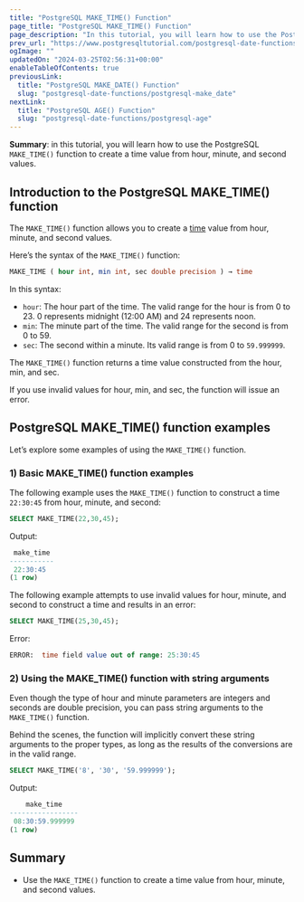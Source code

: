 ```yaml
---
title: "PostgreSQL MAKE_TIME() Function"
page_title: "PostgreSQL MAKE_TIME() Function"
page_description: "In this tutorial, you will learn how to use the PostgreSQL MAKE_TIME() function to create a time value from hour, minute, and second values."
prev_url: "https://www.postgresqltutorial.com/postgresql-date-functions/postgresql-make_time/"
ogImage: ""
updatedOn: "2024-03-25T02:56:31+00:00"
enableTableOfContents: true
previousLink: 
  title: "PostgreSQL MAKE_DATE() Function"
  slug: "postgresql-date-functions/postgresql-make_date"
nextLink: 
  title: "PostgreSQL AGE() Function"
  slug: "postgresql-date-functions/postgresql-age"
---
```





**Summary**: in this tutorial, you will learn how to use the PostgreSQL `MAKE_TIME()` function to create a time value from hour, minute, and second values.


## Introduction to the PostgreSQL MAKE\_TIME() function

The `MAKE_TIME()` function allows you to create a [time](../postgresql-tutorial/postgresql-time) value from hour, minute, and second values.

Here’s the syntax of the `MAKE_TIME()` function:


```sql
MAKE_TIME ( hour int, min int, sec double precision ) → time
```
In this syntax:

* `hour`: The hour part of the time. The valid range for the hour is from 0 to 23\. 0 represents midnight (12:00 AM) and 24 represents noon.
* `min`: The minute part of the time. The valid range for the second is from 0 to 59\.
* `sec`: The second within a minute. Its valid range is from 0 to `59.999999`.

The `MAKE_TIME()` function returns a time value constructed from the hour, min, and sec.

If you use invalid values for hour, min, and sec, the function will issue an error.


## PostgreSQL MAKE\_TIME() function examples

Let’s explore some examples of using the `MAKE_TIME()` function.


### 1\) Basic MAKE\_TIME() function examples

The following example uses the `MAKE_TIME()` function to construct a time `22:30:45` from hour, minute, and second:


```sql
SELECT MAKE_TIME(22,30,45);
```
Output:


```sql
 make_time
-----------
 22:30:45
(1 row)
```
The following example attempts to use invalid values for hour, minute, and second to construct a time and results in an error:


```sql
SELECT MAKE_TIME(25,30,45);
```
Error:


```sql
ERROR:  time field value out of range: 25:30:45
```

### 2\) Using the MAKE\_TIME() function with string arguments

Even though the type of hour and minute parameters are integers and seconds are double precision, you can pass string arguments to the `MAKE_TIME()` function.

Behind the scenes, the function will implicitly convert these string arguments to the proper types, as long as the results of the conversions are in the valid range.


```sql
SELECT MAKE_TIME('8', '30', '59.999999');
```
Output:


```sql
    make_time
-----------------
 08:30:59.999999
(1 row)
```

## Summary

* Use the `MAKE_TIME()` function to create a time value from hour, minute, and second values.

